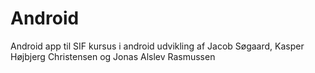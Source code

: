 # Android
Android app til SIF kursus i android udvikling af Jacob Søgaard, Kasper Højbjerg Christensen og Jonas Alslev Rasmussen
